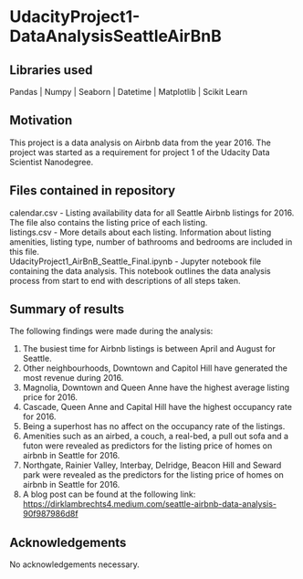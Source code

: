 # UdacityProject1-DataAnalysisSeattleAirBnB

## Libraries used
Pandas | 
Numpy | 
Seaborn | 
Datetime | 
Matplotlib | 
Scikit Learn

## Motivation
This project is a data analysis on Airbnb data from the year 2016. The project was started as a requirement for project 1 of the Udacity Data Scientist Nanodegree.

## Files contained in repository
calendar.csv - Listing availability data for all Seattle Airbnb listings for 2016. The file also contains the listing price of each listing.  
listings.csv - More details about each listing. Information about listing amenities, listing type, number of bathrooms and bedrooms are included in this file.  
UdacityProject1_AirBnB_Seattle_Final.ipynb - Jupyter notebook file containing the data analysis. This notebook outlines the data analysis process from start to end with descriptions of all steps taken.   

## Summary of results
The following findings were made during the analysis:
1. The busiest time for Airbnb listings is between April and August for Seattle.  
2. Other neighbourhoods, Downtown and Capitol Hill have generated the most revenue during 2016.  
3. Magnolia, Downtown and Queen Anne have the highest average listing price for 2016.
4. Cascade, Queen Anne and Capital Hill have the highest occupancy rate for 2016.  
5. Being a superhost has no affect on the occupancy rate of the listings.  
6. Amenities such as an airbed, a couch, a real-bed, a pull out sofa and a futon were revealed as predictors for the listing price of homes on airbnb in Seattle for 2016.  
7. Northgate, Rainier Valley, Interbay, Delridge, Beacon Hill and Seward park were revealed as the predictors for the listing price of homes on airbnb in Seattle for 2016.  
8. A blog post can be found at the following link: https://dirklambrechts4.medium.com/seattle-airbnb-data-analysis-90f987986d8f  

## Acknowledgements
No acknowledgements necessary.  
